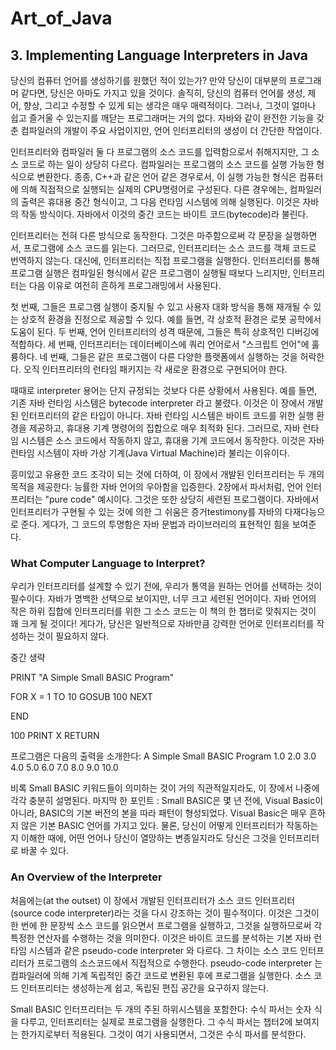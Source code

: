 # **Art_of_Java**

## **3. Implementing Language Interpreters in Java**

당신의 컴퓨터 언어를 생성하기를 원했던 적이 있는가?
만약 당신이 대부분의 프로그래머 같다면, 당신은 아마도 가지고 있을 것이다.
솔직히, 당신의 컴퓨터 언어를 생성, 제어, 향상, 그리고 수정할 수 있게 되는 생각은 매우 매력적이다.
그러나, 그것이 얼마나 쉽고 즐거울 수 있는지를 깨닫는 프로그래머는 거의 없다.
자바와 같이 완전한 기능을 갖춘 컴파일러의 개발이 주요 사업이지만, 언어 인터프리터의 생성이 더 간단한 작업이다.

인터프리터와 컴파일러 둘 다 프로그램의 소스 코드를 입력함으로서 취해지지만, 그 소스 코드로 하는 일이 상당히 다르다.
컴파일러는 프로그램의 소스 코드를 실행 가능한 형식으로 변환한다.
종종, C++과 같은 언어 같은 경우로서, 이 실행 가능한 형식은 컴퓨터에 의해 직접적으로 실행되는 실제의 CPU명령어로 구성된다.
다른 경우에는, 컴파일러의 출력은 휴대용 중간 형식이고, 그 다음 런타임 시스템에 의해 실행된다.
이것은 자바의 작동 방식이다.
자바에서 이것의 중간 코드는 바이트 코드(bytecode)라 불린다.

인터프리터는 전혀 다른 방식으로 동작한다.
그것은 마주함으로써 각 문장을 실행하면서, 프로그램에 소스 코드를 읽는다.
그러므로, 인터프리터는 소스 코드를 객체 코드로 번역하지 않는다.
대신에, 인터프리터는 직접 프로그램을 실행한다.
인터프리터를 통해 프로그램 실행은 컴파일된 형식에서 같은 프로그램이 실행될 때보다 느리지만, 인터프리터는 다음 이유로 여전히 흔하게 프로그래밍에서 사용된다.

첫 번째, 그들은 프로그램 실행이 중지될 수 있고  사용자 대화 방식을 통해 재개될 수 있는 상호적 환경을 진정으로 제공할 수 있다.
예를 들면, 각 상호적 환경은 로봇 공학에서 도움이 된다.
두 번째, 언어 인터프리터의 성격 때문에, 그들은 특히 상호적인 디버깅에 적합하다.
세 번째, 인터프리터는 데이터베이스에 쿼리 언어로서 "스크립트 언어"에 훌륭하다.
네 번째, 그들은 같은 프로그램이 다른 다양한 플랫폼에서 실행하는 것을 허락한다.
오직 인터프리터의 런타임 패키지는 각 새로운 환경으로 구현되어야 한다.

때때로 interpreter 용어는 단지 규정되는 것보다 다른 상황에서 사용된다.
예를 들면, 기존 자바 런타임 시스템은 bytecode interpreter 라고 불렸다.
이것은 이 장에서 개발된 인터프리터의 같은 타입이 아니다.
자바 런타임 시스템은 바이트 코드를 위한 실행 환경을 제공하고, 휴대용 기계 명령어의 집합으로 매우 최적화 된다.
그러므로, 자바 런타임 시스템은 소스 코드에서 작동하지 않고, 휴대용 기계 코드에서 동작한다.
이것은 자바 런타임 시스템이 자바 가상 기계(Java Virtual Machine)라 불리는 이유이다.

흥미있고 유용한 코드 조각이 되는 것에 더하여, 이 장에서 개발된 인터프리터는 두 개의 목적을 제공한다:
능률한 자바 언어의 우아함을 입증한다.
2장에서 파서처럼, 언어 인터프리터는 "pure code" 예시이다.
그것은 또한 상당히 세련된 프로그램이다.
자바에서 인터프리터가 구현될 수 있는 것에 의한 그 쉬움은 증거testimony를 자바의 다재다능으로 준다.
게다가, 그 코드의 투명함은 자바 문법과 라이브러리의 표현적인 힘을 보여준다.

### What Computer Language to Interpret?

우리가 인터프리터를 설계할 수 있기 전에, 우리가 통역을 원하는 언어를 선택하는 것이 필수이다.
자바가 명백한 선택으로 보이지만, 너무 크고 세련된 언어이다.
자바 언어의 작은 하위 집합에 인터프리터를 위한 그 소스 코드는 이 책의 한 챕터로 맞춰지는 것이 꽤 크게 될 것이다!
게다가, 당신은 일반적으로 자바만큼 강력한 언어로 인터프리터를 작성하는 것이 필요하지 않다.



중간 생략



PRINT "A Simple Small BASIC Program"

FOR X = 1 TO 10
GOSUB 100
NEXT

END

100 PRINT X
RETURN

프로그램은 다음의 출력을 소개한다:
A Simple Small BASIC Program
1.0
2.0
3.0
4.0
5.0
6.0
7.0
8.0
9.0
10.0

비록 Small BASIC 키워드들이 의미하는 것이 거의 직관적일지라도, 이 장에서 나중에 각각 충분히 설명된다.
마지막 한 포인트 : Small BASIC은 몇 년 전에, Visual Basic이 아니라, BASIC의 기본 버전의 본을 따라 패턴이 형성되었다.
Visual Basic은 매우 흔하지 않은 기본 BASIC 언어를 가지고 있다.
물론, 당신이 어떻게 인터프리터가 작동하는지 이해한 때에, 어떤 언어나 당신이 열망하는 변종일지라도 당신은 그것을 인터프리터로 바꿀 수 있다.

### An Overview of the Interpreter

처음에는(at the outset) 이 장에서 개발된 인터프리터가 소스 코드 인터프리터(source code interpreter)라는 것을 다시 강조하는 것이 필수적이다.
이것은 그것이 한 번에 한 문장씩 소스 코드를 읽으면서 프로그램을 실행하고, 그것을 실행하므로써 각 특정한 연산자를 수행하는 것을 의미한다.
이것은 바이트 코드를 분석하는 기본 자바 런타임 시스템과 같은 pseudo-code interpreter 와 다르다.
그 차이는 소스 코드 인터프리터가 프로그램의 소스코드에서 직접적으로 수행한다.
pseudo-code interpreter 는 컴파일러에 의해 기계 독립적인 중간 코드로 변환된 후에 프로그램을 실행한다.
소스 코드 인터프리터는 생성하는게 쉽고, 독립된 편집 공간을 요구하지 않는다.

Small BASIC 인터프리터는 두 개의 주된 하위시스템을 포함한다:
수식 파서는 숫자 식을 다루고, 인터프리터는 실제로 프로그램을 실행한다.
그 수식 파서는 챕터2에 보여지는 한가지로부터 적용된다.
그것이 여기 사용되면서, 그것은 수식 파서를 분석한다.